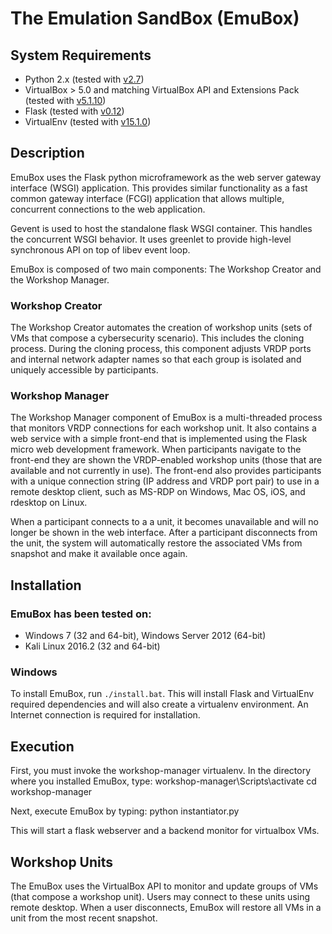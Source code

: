 # The Emulation SandBox (EmuBox)

## System Requirements
* Python 2.x (tested with [v2.7](https://www.python.org/download/releases/2.7/))
* VirtualBox > 5.0 and matching VirtualBox API and Extensions Pack (tested with [v5.1.10](https://www.virtualbox.org/wiki/Download_Old_Builds_5_1))
* Flask (tested with [v0.12](http://pypi.python.org/pypi/Flask/0.12))
* VirtualEnv (tested with [v15.1.0](https://virtualenv.pypa.io/en/stable/))

## Description
EmuBox uses the Flask python microframework as the web server gateway interface (WSGI) application.
This provides similar functionality as a fast common gateway interface (FCGI) application that allows 
multiple, concurrent connections to the web application.

Gevent is used to host the standalone flask WSGI container. This handles the concurrent WSGI behavior. It uses 
greenlet to provide high-level synchronous API on top of libev event loop. 

EmuBox is composed of two main components: The Workshop Creator and the Workshop Manager.

### Workshop Creator
The Workshop Creator automates the creation of workshop units (sets of VMs that compose a cybersecurity scenario). This includes the cloning process.
During the cloning process, this component adjusts VRDP ports and internal
network adapter names so that each group is isolated and uniquely accessible by
participants.

### Workshop Manager

The Workshop Manager component of EmuBox is a multi-threaded process that
monitors VRDP connections for each workshop unit. It also contains a web service
with a simple front-end that is implemented using the Flask micro web development
framework. When participants navigate to the front-end they are shown the
VRDP-enabled workshop units (those that are available and not currently in use).
The front-end also provides participants with a unique connection string (IP
address and VRDP port pair) to use in a remote desktop client, such as MS-RDP on
Windows, Mac OS, iOS, and rdesktop on Linux.

When a participant connects to a a unit, it becomes unavailable and will no
longer be shown in the web interface. After a participant disconnects from the
unit, the system will automatically restore the associated VMs from snapshot
and make it available once again.

## Installation
### EmuBox has been tested on:
* Windows 7 (32 and 64-bit), Windows Server 2012 (64-bit)
* Kali Linux 2016.2 (32 and 64-bit)

### Windows
To install EmuBox, run `./install.bat`. This will install Flask and VirtualEnv required dependencies and will also create a virtualenv environment. An Internet connection is required for installation.

## Execution
First, you must invoke the workshop-manager virtualenv. In the directory where you installed EmuBox, type:
workshop-manager\Scripts\activate
cd workshop-manager

Next, execute EmuBox by typing:
python instantiator.py 

This will start a flask webserver and a backend monitor for virtualbox VMs.

## Workshop Units

The EmuBox uses the VirtualBox API to monitor and update groups of VMs (that compose a workshop unit). Users may connect to these units using remote desktop. When a user disconnects, EmuBox will restore all VMs in a unit from the most recent snapshot.
